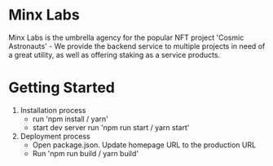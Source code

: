 # Minx Labs

Minx Labs is the umbrella agency for the popular NFT project 'Cosmic Astronauts' - We provide the backend service to multiple projects in need of a great utility, as well as offering staking as a service products.

# Getting Started

1. Installation process
    - run 'npm install / yarn'
    - start dev server run 'npm run start / yarn start'
2. Deployment process
    - Open package.json. Update homepage URL to the production URL
    - Run 'npm run build / yarn build'
